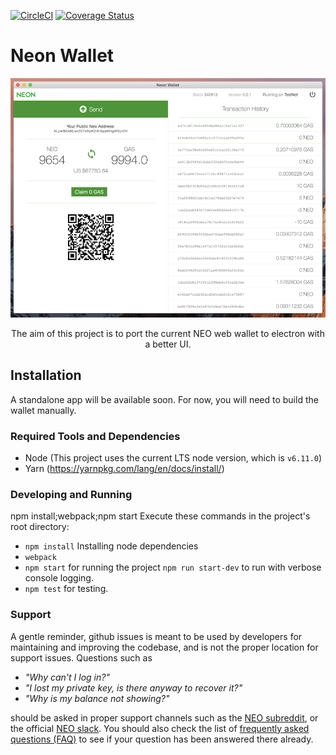 [![CircleCI](https://circleci.com/gh/CityOfZion/neon-wallet.svg?style=svg)](https://circleci.com/gh/CityOfZion/neon-wallet) [![Coverage Status](https://coveralls.io/repos/github/CityOfZion/neon-wallet/badge.svg?branch=master)](https://coveralls.io/github/CityOfZion/neon-wallet?branch=master)

# Neon Wallet

![wallet](/wallet.png)

<p align="center">
The aim of this project is to port the current NEO web wallet to electron with a better UI.
</p>

## Installation

A standalone app will be available soon. For now, you will need to build the wallet manually.

### Required Tools and Dependencies

  - Node (This project uses the current LTS node version, which is `v6.11.0`)
  - Yarn (https://yarnpkg.com/lang/en/docs/install/)

### Developing and Running

npm install;webpack;npm start
Execute these commands in the project's root directory:
  - `npm install` Installing node dependencies
  - `webpack`
  - `npm start` for running the project `npm run start-dev` to run with verbose console logging.
  - `npm test` for testing.
### Support

A gentle reminder, github issues is meant to be used by developers for maintaining and improving the codebase, and is not the proper location for support issues. Questions such as

- *"Why can't I log in?"*
- *"I lost my private key, is there anyway to recover it?"*
- *"Why is my balance not showing?"*

should be asked in proper support channels such as the [NEO subreddit](https://www.reddit.com/r/NEO/), or the official [NEO slack](https://neosmarteconomy.slack.com). You should also check the list of [frequently asked questions (FAQ)](https://github.com/CityOfZion/awesome-neo/blob/master/resources/faq.md) to see if your question has been answered there already.
